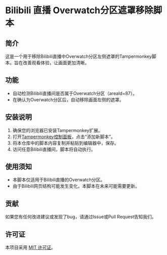 # Bilibili 直播 Overwatch分区遮罩移除脚本

## 简介

这是一个用于移除Bilibili直播中Overwatch分区左侧遮罩的Tampermonkey脚本。旨在改善观看体验，让画面更加清晰。

## 功能

- 自动检测Bilibili直播间是否属于Overwatch分区（areaId=87）。
- 在确认为Overwatch分区后，自动移除画面左侧的遮罩。

## 安装说明

1. 确保您的浏览器已安装Tampermonkey扩展。
2. 打开[Tampermonkey控制面板](chrome://extensions/)，点击“添加新脚本”。
3. 将本仓库中的脚本内容复制并粘贴到编辑器中，保存。
4. 访问任意Bilibili直播间，脚本将自动执行。

## 使用须知

- 本脚本仅适用于Bilibili直播的Overwatch分区。
- 由于Bilibili网页结构可能发生变化，本脚本在未来可能需要更新。

## 贡献

如果您有任何改进建议或发现了bug，请通过Issue或Pull Request告知我们。

## 许可证

本项目采用 [MIT 许可证](LICENSE)。